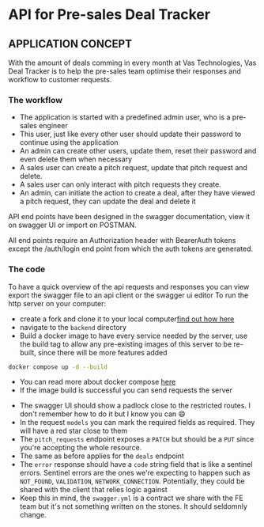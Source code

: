 # API for Pre-sales Deal Tracker

## APPLICATION CONCEPT

With the amount of deals comming in every month at Vas Technologies, Vas Deal Tracker is to help the pre-sales team optimise their responses and workflow to customer requests.

### The workflow

- The application is started with a predefined admin user, who is a pre-sales engineer
- This user, just like every other user should update their password to continue using the application
- An admin can create other users, update them, reset their password and even delete them when necessary
- A sales user can create a pitch request, update that pitch request and delete.
- A sales user can only interact with pitch requests they create.
- An admin, can initiate the action to create a deal, after they have viewed a pitch request, they can update the deal and delete it

API end points have been designed in the swagger documentation, view it on swagger UI or import on POSTMAN.

All end points require an Authorization header with BearerAuth tokens except the /auth/login end point from which the auth tokens are generated.

### The code

To have a quick overview of the api requests and responses you can view export the swagger file to an api client or the swagger ui editor
To run the http server on your computer:

- create a fork and clone it to your local computer[find out how here](https://docs.github.com/en/pull-requests/collaborating-with-pull-requests/working-with-forks/fork-a-repo)
- navigate to the `backend` directory
- Build a docker image to have every service needed by the server, use the build tag to allow any pre-existing images of this server to be re-built, since there will be more features added

```bash
docker compose up -d --build
```

- You can read more about docker compose [here](https://docs.docker.com/get-started/docker-concepts/the-basics/what-is-docker-compose/)
- If the image build is successful you can send requests the server

<!-- # FIXME: -->
<!-- Done.... -->
<!-- And for the last statment, I get you man 100% -->
- The swagger UI should show a padlock close to the restricted routes. I don't remember how to do it but I know you can 😄
- In the request `models` you can mark the required fields as required. They will have a red star close to them
- The `pitch_requests` endpoint exposes a `PATCH` but should be a `PUT` since you're accepting the whole resource.
- The same as before applies for the `deals` endpoint
- The `error` response should have a `code` string field that is like a sentinel errors. Sentinel errors are the ones we're expecting to happen such as `NOT_FOUND`, `VALIDATION`, `NETWORK_CONNECTION`. Potentially, they could be shared with the client that relies logic against
- Keep this in mind, the `swagger.yml` is a contract we share with the FE team but it's not something written on the stones. It should seldomnly change.
